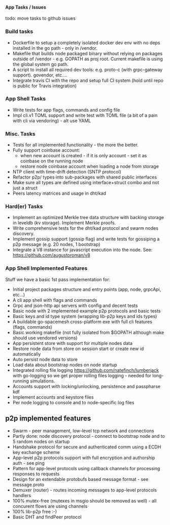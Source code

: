 #### App Tasks / Issues

todo: move tasks to github issues

### Build tasks
- Dockerfile to setup a completely isolated docker dev env with no deps installed in the go path - only in /vendor.
- Makefile that builds node packaged binary without relying on packages outside of /vendor - e.g. GOPATH as proj root.
Current makefile is using the global system go path.
- A script to install all required dev tools: e.g. proto-c (with grpc-gateway support). govendor, etc....
- Integrate travis CI with the repo and setup full CI system (hold until repo is public for Travis integration)

### App Shell Tasks
- Write tests for app flags, commands and config file
- Impl cli.v1 TOML support and write test with TOML file (a bit of a pain with cli via vendoring) - alt use YAML

### Misc. Tasks
- Tests for all implemented functionality - the more the better.
- Fully support coinbase account:
    - when new account is created - if it is only account - set it as coinbase on the running node
    - restore node coinbase account when loading a node from storage
- NTP client with time-drift detection (SNTP protocol)
- Refactor p2p/ types into sub-packages with shared public interfaces
- Make sure all types are defined using interface+struct combo and not just a struct
- Peers latency matrices and usage in dht/kad 

### Hard(er) Tasks
- Implement an optimized Merkle tree data structure with backing storage in leveldb (kv storage). Implement Merkle proofs.
- Write comprehensive tests for the dht/kad protocol and swarm nodes discovery.
- Implement gossip support (gossip flag) and write tests for gossiping a p2p message (e.g. 20 nodes, 1 bootstrap)
- Integrate a V8 instance for javascript execution into the node. See: https://github.com/augustoroman/v8 

### App Shell Implemented Features
Stuff we have a basic 1st pass implementation for:
- Initial project packages structure and entry points (app, node, grpcApi, etc...)
- A cli app shell with flags and commands
- Grpc and json-http api servers with config and decent tests
- Basic node with 2 implemented example p2p protocols and basic tests
- Basic keys and id type system (wrapping lib-p2p keys and ids types)
- A buildable go-spacemesh cross-platform exe with full cli features (flags, commands)
- Basic working makefile (not fully isolated from $GOPATH although make should use vendored versions)
- App persistent store with support for multiple nodes data
- Restore node data from store on session start or create new id automatically
- Auto persist node data to store
- Load data about bootstrap nodes on node startup
- Integrated rolling file logging https://github.com/natefinch/lumberjack with go-logging so we get proper rolling files logging - needed for long-running simulations.
- Accounts support with locking/unlocking, persistence and passpharse kdf
- Implement accounts and keystore files
- Per node logging to console and to node-specific log files

## p2p implemented features
- Swarm - peer management, low-level tcp network and connections
- Partly done: node discovery protocol - connect to bootstrap node and to 5 random nodes on startup
- Handshake protocol for secure and authenticated comm using a ECDH key exchange scheme
- App-level p2p protocols support with full encryption and authorship auth - see ping
- Pattern for app-level protocols using callback channels for processing responses to requests
- Design for an extendable protobufs based message format - see message.proto
- Demuxer (router) - routes incoming messages to app-level protocols handlers
- 100% mutex-free (mutexes in msgio should be removed as well) - all concurent flows are using channels
- 100% lib-p2p free :-)
- Basic DHT and findPeer protocol
